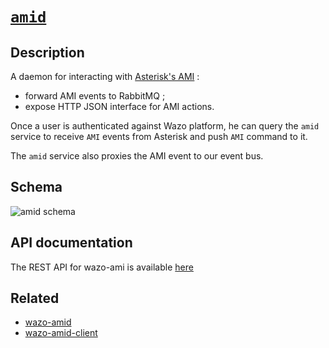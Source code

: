 # [`amid`](https://github.com/wazo-platform/wazo-amid)

## Description

A daemon for interacting with [Asterisk's AMI](https://docs.asterisk.org/Configuration/Interfaces/Asterisk-Manager-Interface-AMI) :

* forward AMI events to RabbitMQ ;
* expose HTTP JSON interface for AMI actions.

Once a user is authenticated against Wazo platform, he can query the `amid` service to receive `AMI` events from Asterisk and push `AMI` command to it.

The `amid` service also proxies the AMI event to our event bus.

## Schema

![amid schema](diagram.svg)

## API documentation

The REST API for wazo-ami is available [here](../api/amid.html)

## Related

* [wazo-amid](https://github.com/wazo-platform/wazo-amid)
* [wazo-amid-client](https://github.com/wazo-platform/wazo-amid-client)
